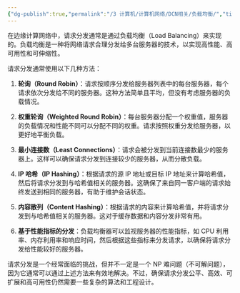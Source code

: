 ```yaml
---
{"dg-publish":true,"permalink":"/3 计算机/计算机网络/DCN相关/负载均衡/","title":"负载均衡"}
---
```



在边缘计算网络中，请求分发通常是通过负载均衡（Load Balancing）来实现的。负载均衡是一种将网络请求合理分发给多台服务器的技术，以实现高性能、高可用性和可伸缩性。

请求分发通常使用以下几种方法：

1. **轮询（Round Robin）**：请求按顺序分发给服务器列表中的每台服务器，每个请求依次分发给不同的服务器。这种方法简单且平均，但没有考虑服务器的负载情况。
    
2. **权重轮询（Weighted Round Robin）**：每台服务器分配一个权重值，服务器的负载情况和性能不同可以分配不同的权重。请求按照权重分发给服务器，以更好地平衡负载。
    
3. **最小连接数（Least Connections）**：请求会被分发到当前连接数最少的服务器上。这样可以确保请求分发到连接较少的服务器，从而分散负载。
    
4. **IP 哈希（IP Hashing）**：根据请求的源 IP 地址或目标 IP 地址来计算哈希值，然后将请求分发到与哈希值相关的服务器。这确保了来自同一客户端的请求始终发送到相同的服务器，有助于维护会话状态。
    
5. **内容散列（Content Hashing）**：根据请求的内容来计算哈希值，并将请求分发到与哈希值相关的服务器。这对于缓存数据和内容分发非常有用。
    
6. **基于性能指标的分发**：负载均衡器可以监视服务器的性能指标，如 CPU 利用率、内存利用率和响应时间，然后根据这些指标来分发请求，以确保将请求分发给性能较好的服务器。

请求分发是一个经常面临的挑战，但并不一定是一个 NP 难问题（不可解问题），因为它通常可以通过上述方法来有效地解决。不过，确保请求分发公平、高效、可扩展和高可用性仍然需要一些复杂的算法和工程设计。